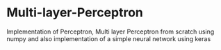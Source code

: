 # Multi-layer-Perceptron
Implementation of Perceptron, Multi layer Perceptron from scratch using numpy and also implementation of a simple neural network using keras
